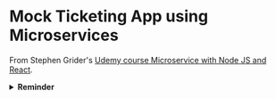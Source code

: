 # Mock Ticketing App using Microservices

From Stephen Grider's [Udemy course Microservice with Node JS and React](https://www.udemy.com/course/microservices-with-node-js-and-react/).

<details>
<summary><b>Reminder</b></summary>

Add host to `/etc/hosts` on your host machine:
Run:

```sh
minikube ip
```

put that address (e.g. `127.0.0.1`) into `/etc/hosts` along with host name, be in administrator mode (i.e. `sudo vim /etc/hosts`):

```sh
127.0.0.1 ticketing.dev
```

On Chrome, will get "Not Secure", just click anywhere on the page and type `thisisunsafe`. Haven't checked what to do for Firefox, b/c the "thisisunsafe" didn't work for me.

</details>
